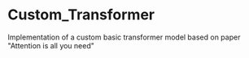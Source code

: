 # Custom_Transformer
Implementation of a custom basic transformer model based on paper "Attention is all you need"
